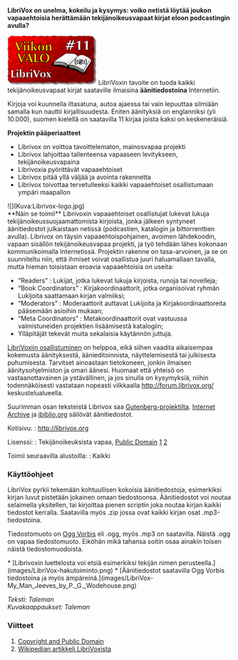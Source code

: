 <!--
Title: 1x11 Librivox - Viikon VALO #11
Date: 2011/03/13
Pageimage: valo11-Librivox.png
Tags: Kaikki alustat,Aineisto,Kirjat,Äänikirjat
-->

**LibriVox on unelma, kokeilu ja kysymys: voiko netistä löytää joukon
vapaaehtoisia herättämään tekijänoikeusvapaat kirjat eloon podcastingin
avulla?**

![](images/valo11-Librivox.png "fig:valo11-Librivox.png") LibriVoxin tavoite on
tuoda kaikki tekijänoikeusvapaat kirjat saataville ilmaisina
**äänitiedostoina** Internetiin.

Kirjoja voi kuunnella iltasatuna, autoa ajaessa tai vain lepuuttaa
silmiään samalla kun nauttii kirjallisuudesta. Eniten äänityksiä on
englanniksi (yli 10.000), suomen kielellä on saatavilla 11 kirjaa joista
kaksi on keskeneräisiä.

**Projektin pääperiaatteet**

-   Librivox on voittoa tavoittelematon, mainosvapaa projekti
-   Librivox lahjoittaa tallenteensa vapaaseen levitykseen,
    tekijänoikeusvapaina
-   Librivoxia pyörittävät vapaaehtoiset
-   Librivox pitää yllä väljää ja avointa rakennetta
-   Librivox toivottaa tervetulleeksi kaikki vapaaehtoiset osallistumaan
    ympäri maapallon

<div class="rightimage">
![](Kuva:Librivox-logo.jpg)
</div>
**Näin se toimii** Librivoxin vapaaehtoiset osallistujat lukevat lukuja
tekijänoikeussuojaamattomista kirjoista, jonka jälkeen syntyneet
äänitiedostot julkaistaan netissä (podcastien, katalogin ja
bittorrenttien avulla). Librivox on täysin vapaaehtoispohjainen, avoimen
lähdekoodin, vapaan sisällön tekijänoikeusvapaa projekti, ja työ tehdään
lähes kokonaan kommunikoimalla Internetissä. Projektin rakenne on
tasa-arvoinen, ja se on suunniteltu niin, että ihmiset voivat osallistua
juuri haluamallaan tavalla, mutta hieman toisistaan eroavia
vapaaehtoisia on useita:

-   “Readers” : Lukijat, jotka lukevat lukuja kirjoista, runoja tai
    novelleja;
-   “Book Coordinators” : Kirjakoordinaattorit, jotka organisoivat
    ryhmän Lukijoita saattamaan kirjan valmiiksi;
-   “Moderators” : Moderaattorit auttavat Lukijoita ja
    Kirjakoordinaattoreita pääsemään asioihin mukaan;
-   “Meta Coordinators” : Metakoordinaattorit ovat vastuussa
    valmistuneiden projektien lisäämisestä katalogiin;
-   Ylläpitäjät tekevät muita sekalaisia käytännön juttuja.

[LibriVoxiin
osallistuminen](http://librivox.org/volunteer-for-librivox/) on helppoa,
eikä siihen vaadita aikaisempaa kokemusta äänityksestä,
äänieditoinnista, näyttelemisestä tai julkisesta puhumisesta. Tarvitset
ainoastaan tietokoneen, jonkin ilmaisen äänitysohjelmiston ja oman
äänesi. Huomaat että yhteisö on vastaanottavainen ja ystävällinen, ja
jos sinulla on kysymyksiä, niihin todennäköisesti vastataan nopeasti
vilkkaalla <http://forum.librivox.org/> keskustelualueella.

Suurimman osan teksteistä Librivox saa
[Gutenberg-projektilta](http://viikonvalo.fi/Project_Gutenberg).
[Internet Archive](http://archive.org) ja
[ibiblio.org](http://www.ibiblio.org/) säilövät äänitiedostot.

Kotisivu:
:    <http://librivox.org>

Lisenssi:
:    Tekijänoikeuksista vapaa, [Public Domain](http://fi.wikipedia.org/wiki/Public_domain) [1][1] [2][2]

Toimii seuraavilla alustoilla:
:    Kaikki

### Käyttöohjeet

LibriVox pyrkii tekemään kohtuullisen kokoisia äänitiedostoja,
esimerkiksi kirjan luvut pistetään jokainen omaan tiedostoonsa.
Äänitiedostot voi noutaa selaimella yksitellen, tai kirjoittaa pienen
scriptin joka noutaa kirjan kaikki tiedostot kerralla. Saatavilla myös
.zip jossa ovat kaikki kirjan osat .mp3-tiedostoina.

Tiedostomuoto on [Ogg Vorbis](http://www.vorbis.com/) eli .ogg, myös
.mp3 on saatavilla. Näistä .ogg on vapaa tiedostomuoto. Eiköhän mikä
tahansa soitin osaa ainakin toisen näistä tiedostomuodoista.

<div class="psgallery" markdown="1">
* [Librivoxin luettelosta voi etsiä esimerkiksi tekijän nimen perusteella.](images/LibriVox-hakutoiminto.png)
* [Äänitiedostot saatavilla Ogg Vorbis tiedostoina ja myös ämpäreinä.](images/LibriVox-My_Man_Jeeves_by_P._G._Wodehouse.png)
</div>

*Teksti: Taleman* <br />
*Kuvakaappaukset: Taleman*

### Viitteet

1. [Copyright and Public Domain][1]
2. [Wikipedian artikkeli LibriVoxista][2]

[1]: http://forum.librivox.org/viewtopic.php?f=18&t=881&sid=8ef67ca97b0514b11b82a138cc0c24a6
[2]: http://fi.wikipedia.org/wiki/LibriVox
